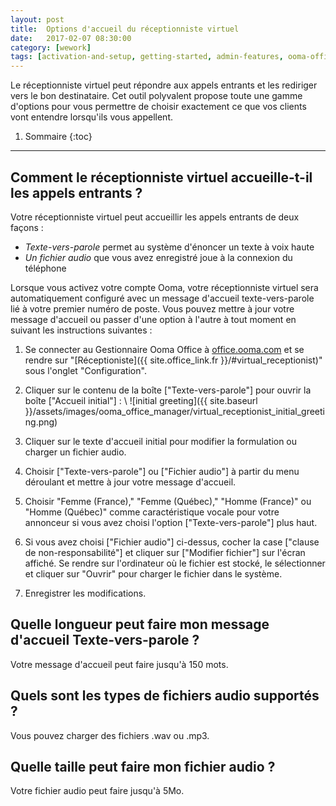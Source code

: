 ```yaml
---
layout: post
title:  Options d'accueil du réceptionniste virtuel
date:   2017-02-07 08:30:00
category: [wework]
tags: [activation-and-setup, getting-started, admin-features, ooma-office-manager, wework]
---
```


Le réceptionniste virtuel peut répondre aux appels entrants et les rediriger vers le bon destinataire. Cet outil polyvalent propose toute une gamme d'options pour vous permettre de choisir exactement ce que vos clients vont entendre lorsqu'ils vous appellent.

1. Sommaire
{:toc}
* * *

## Comment le réceptionniste virtuel accueille-t-il les appels entrants ?

Votre réceptionniste virtuel peut accueillir les appels entrants de deux façons :

* *Texte-vers-parole* permet au système d'énoncer un texte à voix haute
* *Un fichier audio* que vous avez enregistré joue à la connexion du téléphone

Lorsque vous activez votre compte Ooma, votre réceptionniste virtuel sera automatiquement configuré avec un message d'accueil texte-vers-parole lié à votre premier numéro de poste. Vous pouvez mettre à jour votre message d'accueil ou passer d'une option à l'autre à tout moment en suivant les instructions suivantes :

1. Se connecter au Gestionnaire Ooma Office à [office.ooma.com](office.ooma.com) et se rendre sur "[Réceptioniste]({{ site.office_link.fr }}/#virtual_receptionist)" sous l'onglet "Configuration".
2. Cliquer sur le contenu de la boîte ["Texte-vers-parole"] pour ouvrir la boîte ["Accueil initial"] : \\
   ![initial greeting]({{ site.baseurl }}/assets/images/ooma_office_manager/virtual_receptionist_initial_greeting.png)

3. Cliquer sur le texte d'accueil initial pour modifier la formulation ou charger un fichier audio.
4. Choisir ["Texte-vers-parole"] ou ["Fichier audio"] à partir du menu déroulant et mettre à jour votre message d'accueil.
5. Choisir "Femme (France)," "Femme (Québec)," "Homme (France)" ou "Homme (Québec)" comme caractéristique vocale pour votre annonceur si vous avez choisi l'option ["Texte-vers-parole"] plus haut.
6. Si vous avez choisi ["Fichier audio"] ci-dessus, cocher la case ["clause de non-responsabilité"] et cliquer sur ["Modifier fichier"] sur l'écran affiché. Se rendre sur l'ordinateur où le fichier est stocké, le sélectionner et cliquer sur "Ouvrir" pour charger le fichier dans le système.
7. Enregistrer les modifications.

## Quelle longueur peut faire mon message d'accueil Texte-vers-parole ?

Votre message d'accueil peut faire jusqu'à 150 mots.

## Quels sont les types de fichiers audio supportés ?

Vous pouvez charger des fichiers .wav ou .mp3.

## Quelle taille peut faire mon fichier audio ?

Votre fichier audio peut faire jusqu'à 5Mo.